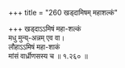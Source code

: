 +++
title = "260 खड्दामिषम् महाशल्कं"

+++
खड्दाऽऽमिषं महा-शल्कं  
मधु मुन्य्-अन्नम् एव वा।  
लौहाऽऽमिषं महा-शाकं  
मांसं वार्ध्रीणसस्य च  ॥ १.२६० ॥